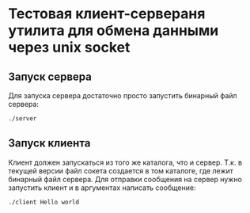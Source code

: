 # Тестовая клиент-сервераня утилита для обмена данными через unix socket
## Запуск сервера

Для запуска сервера достаточно просто запустить бинарный файл сервера:
```bash
./server
```
## Запуск клиента

Клиент должен запускаться из того же каталога, что и сервер. Т.к. в текущей версии файл сокета создается в том каталоге, где лежит бинарный файл сервера. Для отправки сообщения на сервер нужно запустить клиент и в аргументах написать сообщение:
```bash
./client Hello world
```